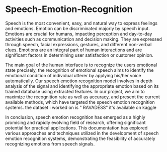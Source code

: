 # Speech-Emotion-Recognition 
Speech is the most convenient, easy, and natural way to express feelings and emotions. Emotion can be discriminated majorly by speech input. Emotions are crucial for humans, impacting perception and day-to-day activities such as communication and decision making. They are expressed through speech, facial expressions, gestures, and different non-verbal clues. Emotions are an integral part of human interactions and are significant factors in determining user satisfaction or customer opinion.


The main goal of the human interface is to recognize the users emotional state precisely, the recognition of emotional speech aims to identify the emotional condition of individual utterer by applying his/her voice automatically. Our speech emotion recognition model involves in depth analysis of the signal and identifying the appropriate emotion based on its trained database using extracted features. In our project, we aim to maximize the recognition rate as well as accuracy, and present the current available methods, which have targeted the speech emotion recognition systems.
the dataset i worked on is " RAVADESS" it's available on kaggle 

In conclusion, speech emotion recognition has emerged as a highly promising and rapidly evolving field of research, offering significant potential for practical applications. This documentation has explored various approaches and techniques utilized in the development of speech emotion recognition systems, demonstrating the feasibility of accurately recognizing emotions from speech signals.
